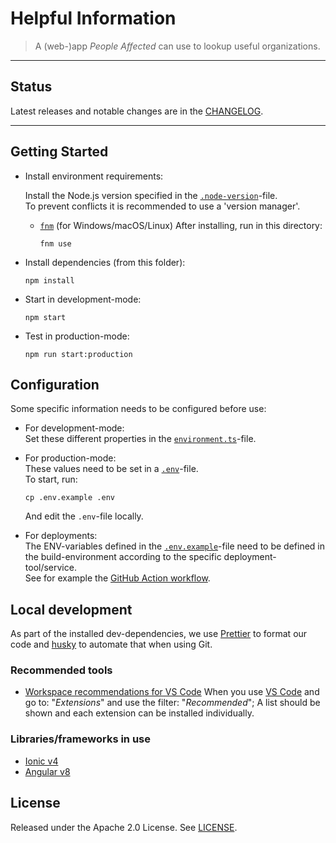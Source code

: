 # Helpful Information

> A (web-)app _People Affected_ can use to lookup useful organizations.

---

## Status

Latest releases and notable changes are in the [CHANGELOG](CHANGELOG.md).

---

## Getting Started

- Install environment requirements:

  Install the Node.js version specified in the [`.node-version`](.node-version)-file.  
  To prevent conflicts it is recommended to use a 'version manager'.

  - [`fnm`](https://github.com/Schniz/fnm#readme) (for Windows/macOS/Linux)
    After installing, run in this directory:

        fnm use

- Install dependencies (from this folder):

      npm install

- Start in development-mode:

      npm start

- Test in production-mode:

      npm run start:production

## Configuration

Some specific information needs to be configured before use:

- For development-mode:  
  Set these different properties in the [`environment.ts`](./src/environments/environment.ts)-file.

- For production-mode:  
  These values need to be set in a [`.env`](.env.example)-file.  
  To start, run:

      cp .env.example .env

  And edit the `.env`-file locally.

- For deployments:  
  The ENV-variables defined in the [`.env.example`](.env.example)-file need to be defined in the build-environment according to the specific deployment-tool/service.  
  See for example the [GitHub Action workflow](.github/workflows/workflow.yml).

## Local development

As part of the installed dev-dependencies, we use [Prettier](https://prettier.io/) to format our code and [husky](https://typicode.github.io/husky/#/?id=faq) to automate that when using Git.

### Recommended tools

- [Workspace recommendations for VS Code](.vscode/extensions.json)
  When you use [VS Code](https://code.visualstudio.com/) and go to: "_Extensions_" and use the filter: "_Recommended_";
  A list should be shown and each extension can be installed individually.

### Libraries/frameworks in use

- [Ionic v4](https://ionicframework.com/docs/v4/)
- [Angular v8](https://v8.angular.io/docs/)

## License

Released under the Apache 2.0 License. See [LICENSE](./LICENSE).
